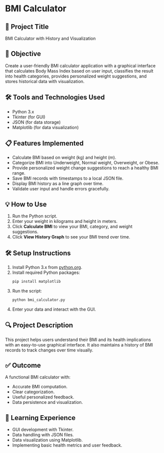# BMI Calculator

## 🚀 Project Title
BMI Calculator with History and Visualization

## 🎯 Objective
Create a user-friendly BMI calculator application with a graphical interface that calculates Body Mass Index based on user input, classifies the result into health categories, provides personalized weight suggestions, and stores historical data with visualization.

## 🛠 Tools and Technologies Used
- Python 3.x
- Tkinter (for GUI)
- JSON (for data storage)
- Matplotlib (for data visualization)

## 📋 Features Implemented
- Calculate BMI based on weight (kg) and height (m).
- Categorize BMI into Underweight, Normal weight, Overweight, or Obese.
- Provide personalized weight change suggestions to reach a healthy BMI range.
- Save BMI records with timestamps to a local JSON file.
- Display BMI history as a line graph over time.
- Validate user input and handle errors gracefully.

## 💡 How to Use
1. Run the Python script.
2. Enter your weight in kilograms and height in meters.
3. Click **Calculate BMI** to view your BMI, category, and weight suggestions.
4. Click **View History Graph** to see your BMI trend over time.

## 🛠 Setup Instructions
1. Install Python 3.x from [python.org](https://www.python.org/downloads/).
2. Install required Python packages:
    ```bash
    pip install matplotlib
    ```
3. Run the script:
    ```bash
    python bmi_calculator.py
    ```
4. Enter your data and interact with the GUI.

## 🔍 Project Description
This project helps users understand their BMI and its health implications with an easy-to-use graphical interface. It also maintains a history of BMI records to track changes over time visually.

## ✅ Outcome
A functional BMI calculator with:
- Accurate BMI computation.
- Clear categorization.
- Useful personalized feedback.
- Data persistence and visualization.

## 🧠 Learning Experience
- GUI development with Tkinter.
- Data handling with JSON files.
- Data visualization using Matplotlib.
- Implementing basic health metrics and user feedback.

